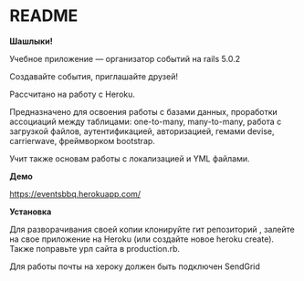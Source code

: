 # README

**Шашлыки!**

Учебное приложение — организатор событий на rails 5.0.2

Создавайте события, приглашайте друзей!

Рассчитано на работу с Heroku.

Предназначено для освоения работы с базами данных, проработки ассоциаций между таблицами: 
one-to-many, many-to-many, работа с загрузкой файлов, аутентификацией, авторизацией, гемами devise, 
carrierwave, фреймворком bootstrap.

Учит также основам работы с локализацией и YML файлами.

**Демо**

https://eventsbbq.herokuapp.com/


**Установка**

Для разворачивания своей копии клонируйте гит репозиторий , залейте на свое приложение на Heroku 
(или создайте новое heroku create). Также поправьте урл сайта в production.rb.

Для работы почты на хероку должен быть подключен SendGrid
